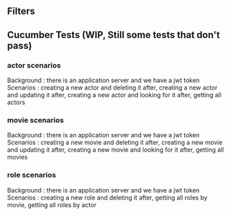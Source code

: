 ## Filters

## Cucumber Tests (WIP, Still some tests that don't pass)
### actor scenarios
Background : there is an application server and we have a jwt token<br>
Scenarios : creating a new actor and deleting it after, creating a new actor and updating it after, creating a new actor and looking for it after, getting all actors
### movie scenarios
Background : there is an application server and we have a jwt token<br>
Scenarios : creating a new movie and deleting it after, creating a new movie and updating it after, creating a new movie and looking for it after, getting all movies
### role scenarios
Background : there is an application server and we have a jwt token<br>
Scenarios : creating a new role and deleting it after, getting all roles by movie, getting all roles by actor
